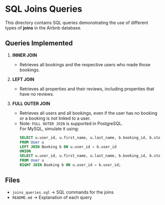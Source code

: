 # SQL Joins Queries

This directory contains SQL queries demonstrating the use of different types of **joins** in the Airbnb database.

## Queries Implemented

1. **INNER JOIN**
   - Retrieves all bookings and the respective users who made those bookings.

2. **LEFT JOIN**
   - Retrieves all properties and their reviews, including properties that have no reviews.

3. **FULL OUTER JOIN**
   - Retrieves all users and all bookings, even if the user has no booking or a booking is not linked to a user.
   - Note: `FULL OUTER JOIN` is supported in PostgreSQL.  
     For MySQL, simulate it using:
     ```sql
     SELECT u.user_id, u.first_name, u.last_name, b.booking_id, b.start_date, b.end_date
     FROM User u
     LEFT JOIN Booking b ON u.user_id = b.user_id
     UNION
     SELECT u.user_id, u.first_name, u.last_name, b.booking_id, b.start_date, b.end_date
     FROM User u
     RIGHT JOIN Booking b ON u.user_id = b.user_id;
     ```

## Files
- `joins_queries.sql` → SQL commands for the joins
- `README.md` → Explanation of each query